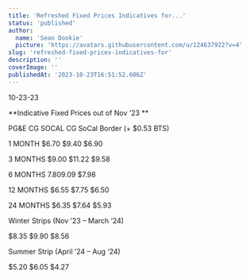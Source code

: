 ```yaml
---
title: 'Refreshed Fixed Prices Indicatives for...'
status: 'published'
author:
  name: 'Sean Dookie'
  picture: 'https://avatars.githubusercontent.com/u/124637922?v=4'
slug: 'refreshed-fixed-prices-indicatives-for'
description: ''
coverImage: ''
publishedAt: '2023-10-23T16:51:52.606Z'
---
```


10-23-23

**Indicative Fixed Prices out of Nov ‘23 **

PG&E CG SOCAL CG SoCal Border (+ $0.53 BTS)

1 MONTH $6.70 $9.40 $6.90

3 MONTHS $9.00 $11.22 $9.58

6 MONTHS $7.80 $9.09 $7.98

12 MONTHS $6.55 $7.75 $6.50

24 MONTHS $6.35 $7.64 $5.93

Winter Strips (Nov ’23 – March ‘24)

$8.35 $9.90 $8.56

Summer Strip (April ’24 – Aug ‘24)

$5.20 $6.05 $4.27


